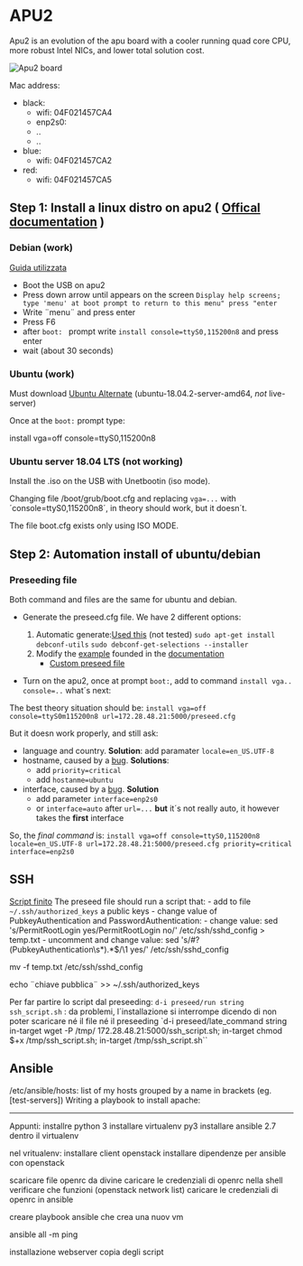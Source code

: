 # APU2

Apu2 is an evolution of the apu board with a cooler running quad core CPU, more robust Intel NICs, and lower total solution cost.

![Apu2 board](https://pcengines.ch/pic/apu2c2_1.jpg "Apu2 board")



Mac address:
- black: 
    - wifi: 04F021457CA4
    - enp2s0:
    - ..
    - ..
- blue:  
    - wifi: 04F021457CA2
- red:   
    - wifi: 04F021457CA5



## Step 1: Install a linux distro on apu2 ( [Offical documentation](https://pcengines.ch/howto.htm#home) )

### Debian (work)

[Guida utilizzata](https://syscall.eu/blog/2017/07/19/apu/)

- Boot the USB on apu2
- Press down arrow until appears on the screen `Display help screens; type 'menu' at boot prompt to return to this menu" press "enter`
- Write ¨menu¨ and press enter
- Press F6
- after `boot: ` prompt write `install console=ttyS0,115200n8` and press enter
- wait (about 30 seconds)


### Ubuntu (work)

Must download [Ubuntu Alternate](http://cdimage.ubuntu.com/releases/18.04.2/release/?_ga=2.6837746.1317156672.1557303868-755951356.1557213959) (ubuntu-18.04.2-server-amd64, *not* live-server)

Once at the `boot:` prompt type:

install vga=off console=ttyS0,115200n8

### Ubuntu server 18.04 LTS (not working)

Install the .iso on the USB with Unetbootin (iso mode).

Changing file /boot/grub/boot.cfg and replacing `vga=...` with ´console=ttyS0,115200n8´, in theory should work, but it doesn´t.

The file boot.cfg exists only using ISO MODE. 

## Step 2: Automation install of ubuntu/debian

### Preseeding file
Both command and files are the same for ubuntu and debian. 

- Generate the preseed.cfg file. We have 2 different options:
    1. Automatic generate:[Used this](http://debian-handbook.info/browse/stable/sect.automated-installation.html) (not tested)
        `sudo apt-get install debconf-utils`
        `sudo debconf-get-selections --installer`
    2. Modify the [example](https://help.ubuntu.com/lts/installation-guide/example-preseed.txt) founded in the [documentation](https://help.ubuntu.com/lts/installation-guide/amd64/apbs04.html)
        - [Custom preseed file](https://gitlab.fbk.eu/fgionghi/apu2/blob/master/Files/preseed.cfg)

- Turn on the apu2, once at prompt `boot:`, add to command `install vga.. console=..` what´s next:

The best theory situation should be: `install vga=off console=ttyS0m115200n8 url=172.28.48.21:5000/preseed.cfg`

But it doesn work properly, and still ask:

- language and country. **Solution**: add paramater `locale=en_US.UTF-8`
- hostname, caused by a [bug](https://bugs.launchpad.net/ubuntu/+source/preseed/+bug/1452202). **Solutions**:
    - add `priority=critical` 
    - add `hostanme=ubuntu`
- interface, caused by a [bug](https://bugs.launchpad.net/ubuntu/+source/netcfg/+bug/855921). **Solution** 
    - add parameter `interface=enp2s0` 
    - or  `interface=auto` after `url=...` **but** it´s not really auto, it however takes the **first** interface
        
So, the *final command* is: `install vga=off console=ttyS0,115200n8 locale=en_US.UTF-8 url=172.28.48.21:5000/preseed.cfg priority=critical interface=enp2s0 `


## SSH 
[Script finito](https://gitlab.fbk.eu/fgionghi/apu2/blob/master/Files/ssh_script.sh)
The preseed file should run a script that:
    - add to file `~/.ssh/authorized_keys` a public keys
    - change value of PubkeyAuthentication and PasswordAuthentication:
        - change value: sed 's/PermitRootLogin yes/PermitRootLogin no/' /etc/ssh/sshd_config > temp.txt
        - uncomment and change value: sed 's/#\?\(PubkeyAuthentication\s*\).*$/\1 yes/' /etc/ssh/sshd_config



mv -f temp.txt /etc/ssh/sshd_config

echo ¨chiave pubblica¨ >> ~/.ssh/authorized_keys

Per far partire lo script dal preseeding:
`d-i preseed/run string ssh_script.sh` : da problemi, l´installazione si interrompe dicendo di non poter scaricare né il file né il preseeding
`d-i preseed/late_command string in-target wget -P /tmp/ 172.28.48.21:5000/ssh_script.sh; in-target chmod $+x /tmp/ssh_script.sh; in-target /tmp/ssh_script.sh``

## Ansible

/etc/ansible/hosts: list of my hosts grouped by a name in brackets (eg. [test-servers])
Writing a playbook to install apache:

---
Appunti:
installre python 3
installare virtualenv py3
installare ansible 2.7 dentro il virtualenv

nel vritualenv:
installare client openstack
installare dipendenze per ansible con openstack

scaricare file openrc da divine
caricare le credenziali di openrc nella shell
verificare che funzioni (openstack network list)
caricare le credenziali di openrc in ansible

creare playbook ansible che crea una nuov vm

ansible all -m ping 

installazione webserver 
copia degli script 
